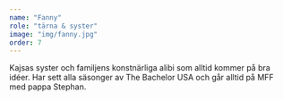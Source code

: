 ```yaml
---
name: "Fanny"
role: "tärna & syster"
image: "img/fanny.jpg"
order: 7
---
```

Kajsas syster och familjens konstnärliga alibi som alltid kommer på bra idéer. Har sett alla säsonger av The Bachelor USA och går alltid på MFF med pappa Stephan.
